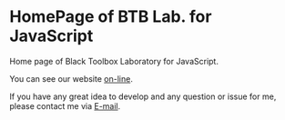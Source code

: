 # HomePage of BTB Lab. for JavaScript
Home page of Black Toolbox Laboratory for JavaScript.

You can see our website [on-line](https://blacktoolboxlaboratory.github.io/javascript).

If you have any great idea to develop and any question or issue for me, please contact me via [E-mail](mailto:vannoel@cogman.org).